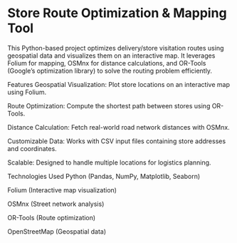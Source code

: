# Store Route Optimization & Mapping Tool
This Python-based project optimizes delivery/store visitation routes using geospatial data and visualizes them on an interactive map. It leverages Folium for mapping, OSMnx for distance calculations, and OR-Tools (Google’s optimization library) to solve the routing problem efficiently.

Features
Geospatial Visualization: Plot store locations on an interactive map using Folium.

Route Optimization: Compute the shortest path between stores using OR-Tools.

Distance Calculation: Fetch real-world road network distances with OSMnx.

Customizable Data: Works with CSV input files containing store addresses and coordinates.

Scalable: Designed to handle multiple locations for logistics planning.

Technologies Used
Python (Pandas, NumPy, Matplotlib, Seaborn)

Folium (Interactive map visualization)

OSMnx (Street network analysis)

OR-Tools (Route optimization)

OpenStreetMap (Geospatial data)
